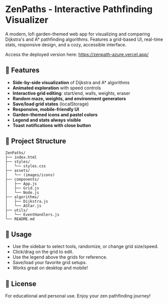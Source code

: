 # ZenPaths - Interactive Pathfinding Visualizer

A modern, lofi garden-themed web app for visualizing and comparing Dijkstra's and A* pathfinding algorithms. Features a grid-based UI, real-time stats, responsive design, and a cozy, accessible interface.

Access the deployed version here: https://zenpath-azure.vercel.app/

## 🌟 Features

- **Side-by-side visualization** of Dijkstra and A* algorithms
- **Animated exploration** with speed controls
- **Interactive grid editing**: start/end, walls, weights, eraser
- **Random maze, weights, and environment generators**
- **Save/load grid states** (localStorage)
- **Responsive, mobile-friendly UI**
- **Garden-themed icons and pastel colors**
- **Legend and stats always visible**
- **Toast notifications with close button**

## 📁 Project Structure

```
ZenPaths/
├── index.html
├── styles/
│   └── styles.css
├── assets/
│   └── (images/icons)
├── components/
│   ├── App.js
│   ├── Grid.js
│   └── Node.js
├── algorithms/
│   ├── Dijkstra.js
│   └── AStar.js
├── utils/
│   └── EventHandlers.js
└── README.md
```

## 🎯 Usage

- Use the sidebar to select tools, randomize, or change grid size/speed.
- Click/drag on the grid to edit.
- Use the legend above the grids for reference.
- Save/load your favorite grid setups.
- Works great on desktop and mobile!

## 📝 License

For educational and personal use. Enjoy your zen pathfinding journey!